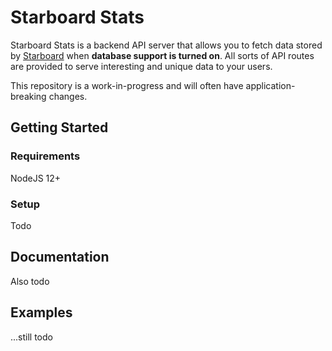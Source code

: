 # Starboard Stats
Starboard Stats is a backend API server that allows you to fetch data stored by [Starboard](https://github.com/Rushnett/starboard) when **database support is turned on**. All sorts of API routes are provided to serve interesting and unique data to your users.

This repository is a work-in-progress and will often have application-breaking changes.

## Getting Started
### Requirements
NodeJS 12+

### Setup
Todo

## Documentation
Also todo

## Examples
...still todo
